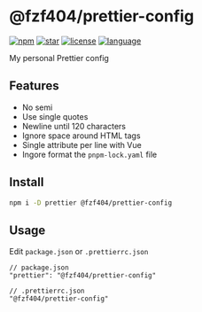 # @fzf404/prettier-config

[![npm](https://img.shields.io/npm/v/@fzf404/prettier-config?color=orange)](https://npmjs.com/package/@fzf404/prettier-config)
[![star](https://img.shields.io/github/stars/fzf404/prettier-config?color=blue)](https://github.com/fzf404/prettier-config)
[![license](https://img.shields.io/npm/l/@fzf404/prettier-config?color=green)](https://github.com/fzf404/prettier-config/LICENSE)
[![language](https://img.shields.io/badge/language-简体中文-purple)](https://github.com/fzf404/prettier-config/blob/main/README.zh-CN.md)

My personal Prettier config

## Features

- No semi
- Use single quotes
- Newline until 120 characters
- Ignore space around HTML tags
- Single attribute per line with Vue
- Ingore format the `pnpm-lock.yaml` file

## Install

```bash
npm i -D prettier @fzf404/prettier-config
```

## Usage

Edit `package.json` or `.prettierrc.json`

```jsonc
// package.json
"prettier": "@fzf404/prettier-config"

// .prettierrc.json
"@fzf404/prettier-config"
```
